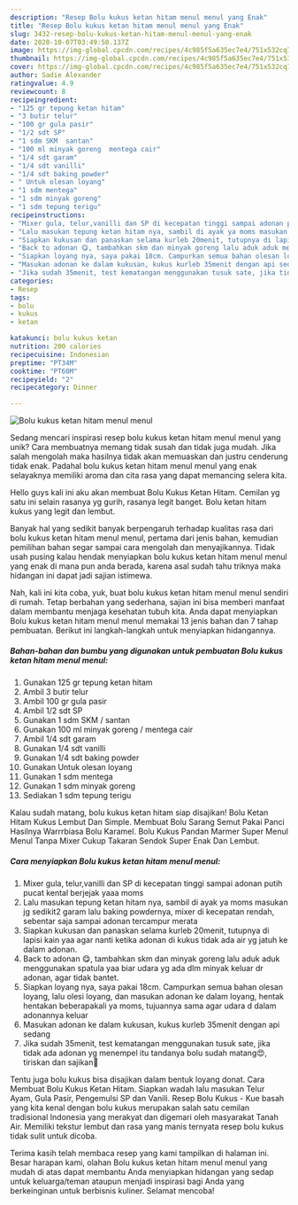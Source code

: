 ```yaml
---
description: "Resep Bolu kukus ketan hitam menul menul yang Enak"
title: "Resep Bolu kukus ketan hitam menul menul yang Enak"
slug: 3432-resep-bolu-kukus-ketan-hitam-menul-menul-yang-enak
date: 2020-10-07T03:49:50.137Z
image: https://img-global.cpcdn.com/recipes/4c985f5a635ec7e4/751x532cq70/bolu-kukus-ketan-hitam-menul-menul-foto-resep-utama.jpg
thumbnail: https://img-global.cpcdn.com/recipes/4c985f5a635ec7e4/751x532cq70/bolu-kukus-ketan-hitam-menul-menul-foto-resep-utama.jpg
cover: https://img-global.cpcdn.com/recipes/4c985f5a635ec7e4/751x532cq70/bolu-kukus-ketan-hitam-menul-menul-foto-resep-utama.jpg
author: Sadie Alexander
ratingvalue: 4.9
reviewcount: 8
recipeingredient:
- "125 gr tepung ketan hitam"
- "3 butir telur"
- "100 gr gula pasir"
- "1/2 sdt SP"
- "1 sdm SKM  santan"
- "100 ml minyak goreng  mentega cair"
- "1/4 sdt garam"
- "1/4 sdt vanilli"
- "1/4 sdt baking powder"
- " Untuk olesan loyang"
- "1 sdm mentega"
- "1 sdm minyak goreng"
- "1 sdm tepung terigu"
recipeinstructions:
- "Mixer gula, telur,vanilli dan SP di kecepatan tinggi sampai adonan putih pucat kental berjejak yaaa moms"
- "Lalu masukan tepung ketan hitam nya, sambil di ayak ya moms masukan jg sedikit2 garam lalu baking powdernya, mixer di kecepatan rendah, sebentar saja sampai adonan tercampur merata"
- "Siapkan kukusan dan panaskan selama kurleb 20menit, tutupnya di lapisi kain yaa agar nanti ketika adonan di kukus tidak ada air yg jatuh ke dalam adonan."
- "Back to adonan 😋, tambahkan skm dan minyak goreng lalu aduk aduk menggunakan spatula yaa biar udara yg ada dlm minyak keluar dr adonan, agar tidak bantet."
- "Siapkan loyang nya, saya pakai 18cm. Campurkan semua bahan olesan loyang, lalu olesi loyang, dan masukan adonan ke dalam loyang, hentak hentakan beberapakali ya moms, tujuannya sama agar udara d dalam adonannya keluar"
- "Masukan adonan ke dalam kukusan, kukus kurleb 35menit dengan api sedang"
- "Jika sudah 35menit, test kematangan menggunakan tusuk sate, jika tidak ada adonan yg menempel itu tandanya bolu sudah matang😍, tiriskan dan sajikan🥰"
categories:
- Resep
tags:
- bolu
- kukus
- ketan

katakunci: bolu kukus ketan 
nutrition: 200 calories
recipecuisine: Indonesian
preptime: "PT34M"
cooktime: "PT60M"
recipeyield: "2"
recipecategory: Dinner

---
```



![Bolu kukus ketan hitam menul menul](https://img-global.cpcdn.com/recipes/4c985f5a635ec7e4/751x532cq70/bolu-kukus-ketan-hitam-menul-menul-foto-resep-utama.jpg)

Sedang mencari inspirasi resep bolu kukus ketan hitam menul menul yang unik? Cara membuatnya memang tidak susah dan tidak juga mudah. Jika salah mengolah maka hasilnya tidak akan memuaskan dan justru cenderung tidak enak. Padahal bolu kukus ketan hitam menul menul yang enak selayaknya memiliki aroma dan cita rasa yang dapat memancing selera kita.

Hello guys kali ini aku akan membuat Bolu Kukus Ketan Hitam. Cemilan yg satu ini selain rasanya yg gurih, rasanya legit banget. Bolu ketan hitam kukus yang legit dan lembut.

Banyak hal yang sedikit banyak berpengaruh terhadap kualitas rasa dari bolu kukus ketan hitam menul menul, pertama dari jenis bahan, kemudian pemilihan bahan segar sampai cara mengolah dan menyajikannya. Tidak usah pusing kalau hendak menyiapkan bolu kukus ketan hitam menul menul yang enak di mana pun anda berada, karena asal sudah tahu triknya maka hidangan ini dapat jadi sajian istimewa.


Nah, kali ini kita coba, yuk, buat bolu kukus ketan hitam menul menul sendiri di rumah. Tetap berbahan yang sederhana, sajian ini bisa memberi manfaat dalam membantu menjaga kesehatan tubuh kita. Anda dapat menyiapkan Bolu kukus ketan hitam menul menul memakai 13 jenis bahan dan 7 tahap pembuatan. Berikut ini langkah-langkah untuk menyiapkan hidangannya.

<!--inarticleads1-->

##### Bahan-bahan dan bumbu yang digunakan untuk pembuatan Bolu kukus ketan hitam menul menul:

1. Gunakan 125 gr tepung ketan hitam
1. Ambil 3 butir telur
1. Ambil 100 gr gula pasir
1. Ambil 1/2 sdt SP
1. Gunakan 1 sdm SKM / santan
1. Gunakan 100 ml minyak goreng / mentega cair
1. Ambil 1/4 sdt garam
1. Gunakan 1/4 sdt vanilli
1. Gunakan 1/4 sdt baking powder
1. Gunakan  Untuk olesan loyang
1. Gunakan 1 sdm mentega
1. Gunakan 1 sdm minyak goreng
1. Sediakan 1 sdm tepung terigu


Kalau sudah matang, bolu kukus ketan hitam siap disajikan! Bolu Ketan Hitam Kukus Lembut Dan Simple. Membuat Bolu Sarang Semut Pakai Panci Hasilnya Warrrbiasa Bolu Karamel. Bolu Kukus Pandan Marmer Super Menul Menul Tanpa Mixer Cukup Takaran Sendok Super Enak Dan Lembut. 

<!--inarticleads2-->

##### Cara menyiapkan Bolu kukus ketan hitam menul menul:

1. Mixer gula, telur,vanilli dan SP di kecepatan tinggi sampai adonan putih pucat kental berjejak yaaa moms
1. Lalu masukan tepung ketan hitam nya, sambil di ayak ya moms masukan jg sedikit2 garam lalu baking powdernya, mixer di kecepatan rendah, sebentar saja sampai adonan tercampur merata
1. Siapkan kukusan dan panaskan selama kurleb 20menit, tutupnya di lapisi kain yaa agar nanti ketika adonan di kukus tidak ada air yg jatuh ke dalam adonan.
1. Back to adonan 😋, tambahkan skm dan minyak goreng lalu aduk aduk menggunakan spatula yaa biar udara yg ada dlm minyak keluar dr adonan, agar tidak bantet.
1. Siapkan loyang nya, saya pakai 18cm. Campurkan semua bahan olesan loyang, lalu olesi loyang, dan masukan adonan ke dalam loyang, hentak hentakan beberapakali ya moms, tujuannya sama agar udara d dalam adonannya keluar
1. Masukan adonan ke dalam kukusan, kukus kurleb 35menit dengan api sedang
1. Jika sudah 35menit, test kematangan menggunakan tusuk sate, jika tidak ada adonan yg menempel itu tandanya bolu sudah matang😍, tiriskan dan sajikan🥰


Tentu juga bolu kukus bisa disajikan dalam bentuk loyang donat. Cara Membuat Bolu Kukus Ketan Hitam. Siapkan wadah lalu masukan Telur Ayam, Gula Pasir, Pengemulsi SP dan Vanili. Resep Bolu Kukus - Kue basah yang kita kenal dengan bolu kukus merupakan salah satu cemilan tradisional Indonesia yang merakyat dan digemari oleh masyarakat Tanah Air. Memiliki tekstur lembut dan rasa yang manis ternyata resep bolu kukus tidak sulit untuk dicoba. 

Terima kasih telah membaca resep yang kami tampilkan di halaman ini. Besar harapan kami, olahan Bolu kukus ketan hitam menul menul yang mudah di atas dapat membantu Anda menyiapkan hidangan yang sedap untuk keluarga/teman ataupun menjadi inspirasi bagi Anda yang berkeinginan untuk berbisnis kuliner. Selamat mencoba!
